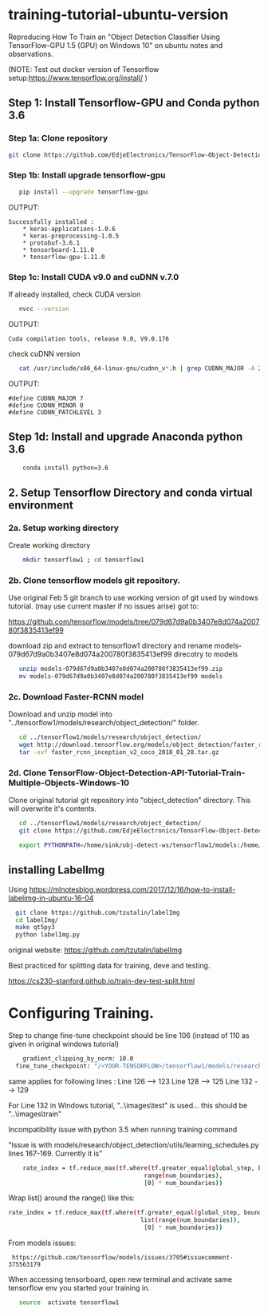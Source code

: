 # training-tutorial-ubuntu-version
Reproducing How To Train an "Object Detection Classifier Using TensorFlow-GPU 1.5 (GPU) on Windows 10" on ubuntu notes and observations.

(NOTE: Test out docker version of Tensorflow setup:https://www.tensorflow.org/install/ )

## Step 1: Install Tensorflow-GPU and Conda python 3.6

### Step 1a: Clone repository
```bash
git clone https://github.com/EdjeElectronics/TensorFlow-Object-Detection-API-Tutorial-Train-Multiple-Objects-Windows-10.git
```

### Step 1b: Install upgrade tensorflow-gpu
 ```bash
    pip install --upgrade tensorflow-gpu
 ```
OUTPUT:
```
Successfully installed :
	* keras-applications-1.0.6 
	* keras-preprocessing-1.0.5
	* protobuf-3.6.1 
	* tensorboard-1.11.0
	* tensorflow-gpu-1.11.0
```
### Step 1c: Install CUDA v9.0 and cuDNN v.7.0

If already installed, check CUDA version

```bash
   nvcc --version
```
OUTPUT:
```
Cuda compilation tools, release 9.0, V9.0.176
```

check cuDNN version

```bash
   cat /usr/include/x86_64-linux-gnu/cudnn_v*.h | grep CUDNN_MAJOR -A 2
```
OUTPUT:
```
#define CUDNN_MAJOR 7
#define CUDNN_MINOR 0
#define CUDNN_PATCHLEVEL 3
```

## Step 1d: Install and upgrade Anaconda python 3.6

```bash
    conda install python=3.6
```



## 2. Setup Tensorflow Directory and conda virtual environment

### 2a. Setup working directory

Create working directory  

```bash
	mkdir tensorflow1 ; cd tensorflow1
```

### 2b. Clone tensorflow models git repository.

Use original Feb 5 git branch to use working version of git used by windows tutorial.
(may use current master if no issues arise)
got to:

https://github.com/tensorflow/models/tree/079d67d9a0b3407e8d074a200780f3835413ef99

download zip and extract to tensorflow1 directory and rename models-079d67d9a0b3407e8d074a200780f3835413ef99 direcotry to models

```bash
   unzip models-079d67d9a0b3407e8d074a200780f3835413ef99.zip 
   mv models-079d67d9a0b3407e8d074a200780f3835413ef99 models
```

### 2c. Download Faster-RCNN model

Download and unzip model into  "../tensorflow1/models/research/object_detection/" folder.

```bash
   cd ../tensorflow1/models/research/object_detection/
   wget http://download.tensorflow.org/models/object_detection/faster_rcnn_inception_v2_coco_2018_01_28.tar.gz
   tar -xvf faster_rcnn_inception_v2_coco_2018_01_28.tar.gz 
```
### 2d. Clone TensorFlow-Object-Detection-API-Tutorial-Train-Multiple-Objects-Windows-10


Clone original tutorial git repository into "object_detection" directory.
This will overwrite it's contents.

```bash
   cd ../tensorflow1/models/research/object_detection/
   git clone https://github.com/EdjeElectronics/TensorFlow-Object-Detection-API-Tutorial-Train-Multiple-Objects-Windows-10.git
```







```bash 
   export PYTHONPATH=/home/sink/obj-detect-ws/tensorflow1/models:/home/sink/obj-detect-ws/tensorflow1/models/research:/home/sink/obj-detect-ws/tensorflow1/models/research/slim
```


## installing LabelImg
 Using
  https://mlnotesblog.wordpress.com/2017/12/16/how-to-install-labelimg-in-ubuntu-16-04

```bash
  git clone https://github.com/tzutalin/labelImg
  cd labelImg/
  make qt5py3   
  python labelImg.py 
```
original website: 
https://github.com/tzutalin/labelImg


Best practiced for splitting data for training, deve and testing. 

https://cs230-stanford.github.io/train-dev-test-split.html


# Configuring Training.
Step to change fine-tune checkpoint should be line 106 (instead of 110 as given in original windows tutorial)

```bash
    gradient_clipping_by_norm: 10.0
  fine_tune_checkpoint: "/<YOUR-TENSORFLOW>/tensorflow1/models/research/object_detection/faster_rcnn_inception_v2_coco_2018_01_28/model.ckpt"
```

same applies for following lines :
   Line 126 --> 123
   Line 128 --> 125
   Line 132 --> 129


 For Line 132 in Windows tutorial, "..\images\test" is used... this should be "..\images\train"


Incompatibility issue with python 3.5 when running training command 

  "Issue is with models/research/object_detection/utils/learning_schedules.py lines 167-169. Currently it is"

```bash
	rate_index = tf.reduce_max(tf.where(tf.greater_equal(global_step, boundaries),
                                      range(num_boundaries),
                                      [0] * num_boundaries))
```
Wrap list() around the range() like this:

```bash
rate_index = tf.reduce_max(tf.where(tf.greater_equal(global_step, boundaries),
                                     list(range(num_boundaries)),
                                      [0] * num_boundaries))
```
From models issues: 
```
 https://github.com/tensorflow/models/issues/3705#issuecomment-375563179
```
When accessing tensorboard, open new terminal and activate same tensorflow env you started your training in.

```bash
   source  activate tensorflow1
```



